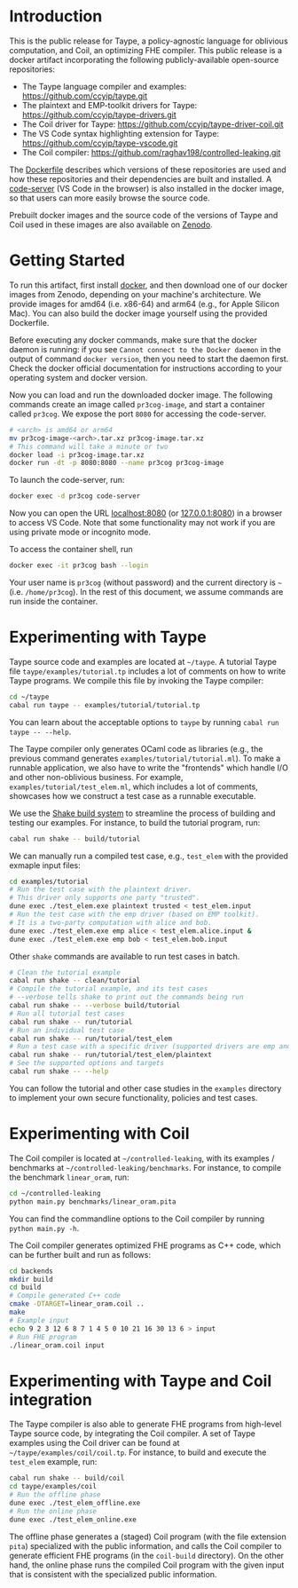 # Introduction

This is the public release for Taype, a policy-agnostic language for oblivious
computation, and Coil, an optimizing FHE compiler. This public release is a
docker artifact incorporating the following publicly-available open-source
repositories:

- The Taype language compiler and examples: https://github.com/ccyip/taype.git
- The plaintext and EMP-toolkit drivers for Taype:
  https://github.com/ccyip/taype-drivers.git
- The Coil driver for Taype: https://github.com/ccyip/taype-driver-coil.git
- The VS Code syntax highlighting extension for Taype:
  https://github.com/ccyip/taype-vscode.git
- The Coil compiler: https://github.com/raghav198/controlled-leaking.git

The [Dockerfile](./Dockerfile) describes which versions of these repositories
are used and how these repositories and their dependencies are built and
installed. A [code-server](https://github.com/coder/code-server) (VS Code in the
browser) is also installed in the docker image, so that users can more easily
browse the source code.

Prebuilt docker images and the source code of the versions of Taype and Coil
used in these images are also available on
[Zenodo](https://doi.org/10.5281/zenodo.12211335).

# Getting Started

To run this artifact, first install [docker](https://www.docker.com/), and then
download one of our docker images from Zenodo, depending on your machine's
architecture. We provide images for amd64 (i.e. x86-64) and arm64 (e.g., for
Apple Silicon Mac). You can also build the docker image yourself using the
provided Dockerfile.

Before executing any docker commands, make sure that the docker daemon is
running: if you see `Cannot connect to the Docker daemon` in the output of
command `docker version`, then you need to start the daemon first. Check the
docker official documentation for instructions according to your operating
system and docker version.

Now you can load and run the downloaded docker image. The following commands
create an image called `pr3cog-image`, and start a container called `pr3cog`. We
expose the port `8080` for accessing the code-server.

``` sh
# <arch> is amd64 or arm64
mv pr3cog-image-<arch>.tar.xz pr3cog-image.tar.xz
# This command will take a minute or two
docker load -i pr3cog-image.tar.xz
docker run -dt -p 8080:8080 --name pr3cog pr3cog-image
```

To launch the code-server, run:

``` sh
docker exec -d pr3cog code-server
```

Now you can open the URL [localhost:8080](http://localhost:8080) (or
[127.0.0.1:8080](http://127.0.0.1:8080)) in a browser to access VS Code. Note
that some functionality may not work if you are using private mode or incognito
mode.

To access the container shell, run

``` sh
docker exec -it pr3cog bash --login
```

Your user name is `pr3cog` (without password) and the current directory is `~`
(i.e. `/home/pr3cog`). In the rest of this document, we assume commands are run
inside the container.

# Experimenting with Taype

Taype source code and examples are located at `~/taype`. A tutorial Taype file
`taype/examples/tutorial.tp` includes a lot of comments on how to write Taype
programs. We compile this file by invoking the Taype compiler:

``` sh
cd ~/taype
cabal run taype -- examples/tutorial/tutorial.tp
```

You can learn about the acceptable options to `taype` by running `cabal run
taype -- --help`.

The Taype compiler only generates OCaml code as libraries (e.g., the previous
command generates `examples/tutorial/tutorial.ml`). To make a runnable
application, we also have to write the "frontends" which handle I/O and other
non-oblivious business. For example, `examples/tutorial/test_elem.ml`, which
includes a lot of comments, showcases how we construct a test case as a runnable
executable.

We use the [Shake build system](https://shakebuild.com/) to streamline the
process of building and testing our examples. For instance, to build the
tutorial program, run:

``` sh
cabal run shake -- build/tutorial
```

We can manually run a compiled test case, e.g., `test_elem` with the provided
exmaple input files:

``` sh
cd examples/tutorial
# Run the test case with the plaintext driver.
# This driver only supports one party "trusted".
dune exec ./test_elem.exe plaintext trusted < test_elem.input
# Run the test case with the emp driver (based on EMP toolkit).
# It is a two-party computation with alice and bob.
dune exec ./test_elem.exe emp alice < test_elem.alice.input &
dune exec ./test_elem.exe emp bob < test_elem.bob.input
```

Other `shake` commands are available to run test cases in batch.

``` sh
# Clean the tutorial example
cabal run shake -- clean/tutorial
# Compile the tutorial example, and its test cases
# --verbose tells shake to print out the commands being run
cabal run shake -- --verbose build/tutorial
# Run all tutorial test cases
cabal run shake -- run/tutorial
# Run an individual test case
cabal run shake -- run/tutorial/test_elem
# Run a test case with a specific driver (supported drivers are emp and plaintext)
cabal run shake -- run/tutorial/test_elem/plaintext
# See the supported options and targets
cabal run shake -- --help
```

You can follow the tutorial and other case studies in the `examples` directory
to implement your own secure functionality, policies and test cases.

# Experimenting with Coil

The Coil compiler is located at `~/controlled-leaking`, with its examples /
benchmarks at `~/controlled-leaking/benchmarks`. For instance, to compile the
benchmark `linear_oram`, run:

```sh
cd ~/controlled-leaking
python main.py benchmarks/linear_oram.pita
```

You can find the commandline options to the Coil compiler by running `python
main.py -h`.

The Coil compiler generates optimized FHE programs as C++ code, which can be
further built and run as follows:

```sh
cd backends
mkdir build
cd build
# Compile generated C++ code
cmake -DTARGET=linear_oram.coil ..
make
# Example input
echo 9 2 3 12 6 8 7 1 4 5 0 10 21 16 30 13 6 > input
# Run FHE program
./linear_oram.coil input
```

# Experimenting with Taype and Coil integration

The Taype compiler is also able to generate FHE programs from high-level Taype
source code, by integrating the Coil compiler. A set of Taype examples using the
Coil driver can be found at `~/taype/examples/coil/coil.tp`. For instance, to
build and execute the `test_elem` example, run:

``` sh
cabal run shake -- build/coil
cd taype/examples/coil
# Run the offline phase
dune exec ./test_elem_offline.exe
# Run the online phase
dune exec ./test_elem_online.exe
```

The offline phase generates a (staged) Coil program (with the file extension
`pita`) specialized with the public information, and calls the Coil compiler to
generate efficient FHE programs (in the `coil-build` directory). On the other
hand, the online phase runs the compiled Coil program with the given input that
is consistent with the specialized public information.
